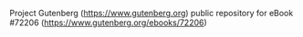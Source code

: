 Project Gutenberg (https://www.gutenberg.org) public repository
for eBook #72206 (https://www.gutenberg.org/ebooks/72206)
